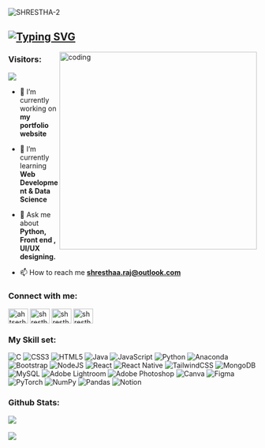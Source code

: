 
![SHRESTHA-2](https://user-images.githubusercontent.com/93245080/220993625-3d8c06f0-30d1-45a9-897e-88750599e97a.gif)


<h2>
<a href="https://git.io/typing-svg"><img src="https://readme-typing-svg.demolab.com?font=Fira+Code&pause=1000&color=38E3F7&center=true&vCenter=true&width=435&height=60&lines=Hi+%F0%9F%91%8B%2C+I'm+Shrestha;19y%2Fo+Front-end+developer" alt="Typing SVG" /></a>
  </h2>
 
<img align ="right" alt="coding" width="400" src="https://giffiles.alphacoders.com/195/195303.gif">

 <p align="left">  <h3>Visitors:</h3>
  <img src="https://profile-counter.glitch.me/shrestharaaj/count.svg" /></p>

- 🔭 I’m currently working on **my portfolio website**

- 🌱 I’m currently learning **Web Development & Data Science**

- 💬 Ask me about **Python, Front end , UI/UX designing.**

- 📫 How to reach me **shresthaa.raj@outlook.com**

<h3 align="left">Connect with me:</h3>
<p align="left">
<a href="https://twitter.com/ahtserhs6" target="blank"><img align="center" src="https://raw.githubusercontent.com/rahuldkjain/github-profile-readme-generator/master/src/images/icons/Social/twitter.svg" alt="ahtserhs6" height="30" width="40" /></a>
<a href="https://linkedin.com/in/shrestha-raj-00600b25a" target="blank"><img align="center" src="https://raw.githubusercontent.com/rahuldkjain/github-profile-readme-generator/master/src/images/icons/Social/linked-in-alt.svg" alt="shrestha raj" height="30" width="40" /></a>
<a href="https://instagram.com/shresthaa.raj" target="blank"><img align="center" src="https://raw.githubusercontent.com/rahuldkjain/github-profile-readme-generator/master/src/images/icons/Social/instagram.svg" alt="shresthaa.raj" height="30" width="40" /></a>
<a href="https://www.hackerrank.com/shresthaa_raj" target="blank"><img align="center" src="https://raw.githubusercontent.com/rahuldkjain/github-profile-readme-generator/master/src/images/icons/Social/hackerrank.svg" alt="shresthaa_raj" height="30" width="40" /></a>
</p>
 
 <h3 align="left">My Skill set:</h3>
 
 ![C](https://img.shields.io/badge/c-%2300599C.svg?style=for-the-badge&logo=c&logoColor=white) ![CSS3](https://img.shields.io/badge/css3-%231572B6.svg?style=for-the-badge&logo=css3&logoColor=white) ![HTML5](https://img.shields.io/badge/html5-%23E34F26.svg?style=for-the-badge&logo=html5&logoColor=white) ![Java](https://img.shields.io/badge/java-%23ED8B00.svg?style=for-the-badge&logo=java&logoColor=white) ![JavaScript](https://img.shields.io/badge/javascript-%23323330.svg?style=for-the-badge&logo=javascript&logoColor=%23F7DF1E) ![Python](https://img.shields.io/badge/python-3670A0?style=for-the-badge&logo=python&logoColor=ffdd54) ![Anaconda](https://img.shields.io/badge/Anaconda-%2344A833.svg?style=for-the-badge&logo=anaconda&logoColor=white) ![Bootstrap](https://img.shields.io/badge/bootstrap-%23563D7C.svg?style=for-the-badge&logo=bootstrap&logoColor=white) ![NodeJS](https://img.shields.io/badge/node.js-6DA55F?style=for-the-badge&logo=node.js&logoColor=white) ![React](https://img.shields.io/badge/react-%2320232a.svg?style=for-the-badge&logo=react&logoColor=%2361DAFB) ![React Native](https://img.shields.io/badge/react_native-%2320232a.svg?style=for-the-badge&logo=react&logoColor=%2361DAFB) ![TailwindCSS](https://img.shields.io/badge/tailwindcss-%2338B2AC.svg?style=for-the-badge&logo=tailwind-css&logoColor=white) ![MongoDB](https://img.shields.io/badge/MongoDB-%234ea94b.svg?style=for-the-badge&logo=mongodb&logoColor=white) ![MySQL](https://img.shields.io/badge/mysql-%2300f.svg?style=for-the-badge&logo=mysql&logoColor=white) ![Adobe Lightroom](https://img.shields.io/badge/Adobe%20Lightroom-31A8FF.svg?style=for-the-badge&logo=Adobe%20Lightroom&logoColor=white) ![Adobe Photoshop](https://img.shields.io/badge/adobephotoshop-%2331A8FF.svg?style=for-the-badge&logo=adobephotoshop&logoColor=white) ![Canva](https://img.shields.io/badge/Canva-%2300C4CC.svg?style=for-the-badge&logo=Canva&logoColor=white) 	![Figma](https://img.shields.io/badge/figma-%23F24E1E.svg?style=for-the-badge&logo=figma&logoColor=white) ![PyTorch](https://img.shields.io/badge/PyTorch-%23EE4C2C.svg?style=for-the-badge&logo=PyTorch&logoColor=white) ![NumPy](https://img.shields.io/badge/numpy-%23013243.svg?style=for-the-badge&logo=numpy&logoColor=white) ![Pandas](https://img.shields.io/badge/pandas-%23150458.svg?style=for-the-badge&logo=pandas&logoColor=white) ![Notion](https://img.shields.io/badge/Notion-%23000000.svg?style=for-the-badge&logo=notion&logoColor=white)

 
<h3 align="left">Github Stats:</h3>
<a href="https://git.io/streak-stats">
  <img align="center" src="https://streak-stats.demolab.com?user=shrestharaaj&theme=dark-smoky&hide_border=false" />
</a>
</br></br>
<a href="https://github.com/anuraghazra/github-readme-stats">
  <img align="center" src="https://github-readme-stats.vercel.app/api?username=shrestharaaj&theme=graywhite&show_icons=true" />
</a></br>

